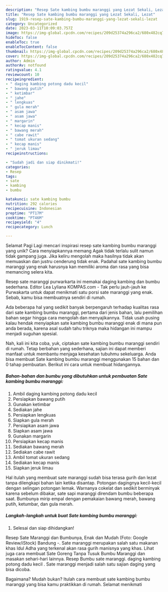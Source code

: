 ```yaml
---
description: "Resep Sate kambing bumbu maranggi yang Lezat Sekali, Lezat"
title: "Resep Sate kambing bumbu maranggi yang Lezat Sekali, Lezat"
slug: 1919-resep-sate-kambing-bumbu-maranggi-yang-lezat-sekali-lezat
category: Uncategorized
date: 2023-03-11T10:09:03.757Z
image: https://img-global.cpcdn.com/recipes/209d25374a296ca2/680x482cq70/sate-kambing-bumbu-maranggi-foto-resep-utama.jpg
hideToc: false
enableToc: true
enableTocContent: false
thumbnail: https://img-global.cpcdn.com/recipes/209d25374a296ca2/680x482cq70/sate-kambing-bumbu-maranggi-foto-resep-utama.jpg
cover: https://img-global.cpcdn.com/recipes/209d25374a296ca2/680x482cq70/sate-kambing-bumbu-maranggi-foto-resep-utama.jpg
author: Admin
authorAv: notfound
ratingvalue: 4.1
reviewcount: 10
recipeingredient:
- " daging kambing potong dadu kecil"
- " bawang putih"
- " ketimbar"
- " jahe"
- " lengkuas"
- " gula merah"
- " asam jawa"
- " asam jawa"
- " margarin"
- " kecap manis"
- " bawang merah"
- " cabe rawit"
- " tomat ukuran sedang"
- " kecap manis"
- " jeruk limau"
recipeinstructions:

- "Sudah jadi dan siap dinikmati!"
categories:
- Resep
tags:
- sate
- kambing
- bumbu

katakunci: sate kambing bumbu 
nutrition: 292 calories
recipecuisine: Indonesian
preptime: "PT17M"
cooktime: "PT46M"
recipeyield: "4"
recipecategory: Lunch

---
```



Selamat Pagi Lagi mencari inspirasi resep sate kambing bumbu maranggi yang unik? Cara menyiapkannya memang Agak tidak terlalu sulit namun tidak gampang juga. Jika keliru mengolah maka hasilnya tidak akan memuaskan dan justru cenderung tidak enak. Padahal sate kambing bumbu maranggi yang enak harusnya kan memiliki aroma dan rasa yang bisa memancing selera kita.


Resep sate maranggi purwarkarta ini memakai daging kambing dan bumbu sederhana. Editor Lea Lyliana KOMPAS.com - Tak perlu jauh-jauh ke Purwakarta untuk dapat menikmati satu porsi sate maranggi yang enak. Sebab, kamu bisa membuatnya sendiri di rumah.

Ada beberapa hal yang sedikit banyak berpengaruh terhadap kualitas rasa dari sate kambing bumbu maranggi, pertama dari jenis bahan, lalu pemilihan bahan segar hingga cara mengolah dan menyajikannya. Tidak usah pusing kalau hendak menyiapkan sate kambing bumbu maranggi enak di mana pun anda berada, karena asal sudah tahu triknya maka hidangan ini mampu menjadi suguhan spesial.


Nah, kali ini kita coba, yuk, ciptakan sate kambing bumbu maranggi sendiri di rumah. Tetap berbahan yang sederhana, sajian ini dapat memberi manfaat untuk membantu menjaga kesehatan tubuhmu sekeluarga. Anda bisa membuat Sate kambing bumbu maranggi menggunakan 15 bahan dan 0 tahap pembuatan. Berikut ini cara untuk membuat hidangannya.

<!--inarticleads1-->

##### Bahan-bahan dan bumbu yang dibutuhkan untuk pembuatan Sate kambing bumbu maranggi:

1. Ambil  daging kambing potong dadu kecil
1. Persiapkan  bawang putih
1. Gunakan  ketimbar
1. Sediakan  jahe
1. Persiapkan  lengkuas
1. Siapkan  gula merah
1. Persiapkan  asam jawa
1. Siapkan  asam jawa
1. Gunakan  margarin
1. Persiapkan  kecap manis
1. Sediakan  bawang merah
1. Sediakan  cabe rawit
1. Ambil  tomat ukuran sedang
1. Sediakan  kecap manis
1. Siapkan  jeruk limau


Hal itulah yang membuat sate maranggi sudah bisa terasa gurih dan lezat tanpa dilengkapi bahan lain ketika disantap. Potongan dagingnya kecil-kecil dengan selingan potongan lemak. Warnanya cokelat dan sedikit berminyak karena sebelum dibakar, sate sapi maranggi direndam bumbu beberapa saat. Bumbunya mirip empal dengan pemakaian bawang merah, bawang putih, ketumbar, dan gula merah. 

<!--inarticleads2-->

##### Langkah-langkah untuk buat Sate kambing bumbu maranggi:


1. Selesai dan siap dihidangkan!

Resep Sate Maranggi dan Bumbunya, Enak dan Mudah (Foto: Google Review/iStock) Bandung -. Sate maranggi merupakan salah satu makanan khas Idul Adha yang terkenal akan rasa gurih manisnya yang khas. Lihat juga cara membuat Sate Goreng Tanpa Tusuk Bumbu Maranggi dan masakan sehari-hari lainnya. Resep Bumbu sate maranggi. daging kambing potong dadu kecil . Sate maranggi menjadi salah satu sajian daging yang bisa dicoba. 

Bagaimana? Mudah bukan? Itulah cara membuat sate kambing bumbu maranggi yang bisa kamu praktikkan di rumah. Selamat menikmati
